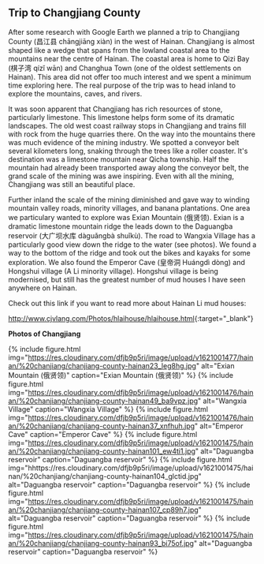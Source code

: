 ## Trip to Changjiang County

After some research with Google Earth we planned a trip to Changjiang County (昌江县 chāngjiāng xiàn) in the west of Hainan. Changjiang is almost shaped like a wedge that spans from the lowland coastal area to the mountains near the centre of Hainan. The coastal area is home to Qizi Bay (棋子湾 qízǐ wān) and Changhua Town (one of the oldest settlements on Hainan). This area did not offer too much interest and we spent a minimum time exploring here. The real purpose of the trip was to head inland to explore the mountains, caves, and rivers.

It was soon apparent that Changjiang has rich resources of stone, particularly limestone. This limestone helps form some of its dramatic landscapes. The old west coast railway stops in Changjiang and trains fill with rock from the huge quarries there. On the way into the mountains there was much evidence of the mining industry. We spotted a conveyor belt several kilometers long, snaking through the trees like a roller coaster. It's destination was a limestone mountain near Qicha township. Half the mountain had already been transported away along the conveyor belt, the grand scale of the mining was awe inspiring. Even with all the mining, Changjiang was still an beautiful place.

Further inland the scale of the mining diminished and gave way to winding mountain valley roads, minority villages, and banana plantations. One area we particulary wanted to explore was Exian Mountain (俄贤领). Exian is a dramatic limestone mountain ridge the leads down to the Daguangba reservoir (大广坝水库 dàguǎngbà shuǐkù). The road to Wangxia Village has a particularly good view down the ridge to the water (see photos). We found a way to the bottom of the ridge and took out the bikes and kayaks for some exploration. We also found the Emperor Cave (皇帝洞 Huángdì dòng) and Hongshui village (A Li minority  village). Hongshui village is being modernised, but still has the greatest number of mud houses I have seen anywhere on Hainan.

Check out this link if you want to read more about Hainan Li mud houses: 

<http://www.cjvlang.com/Photos/hlaihouse/hlaihouse.html>{:target="_blank"}

**Photos of Changjiang**

{% include figure.html img="https://res.cloudinary.com/dfjb9p5ri/image/upload/v1621001477/hainan/%20chanjiang/chanjiang-county-hainan23_leg8hg.jpg"
alt="Exian Mountain (俄贤领)" caption="Exian Mountain (俄贤领)" %}
{% include figure.html img="https://res.cloudinary.com/dfjb9p5ri/image/upload/v1621001476/hainan/%20chanjiang/chanjiang-county-hainan49_ba9vpz.jpg"
alt="Wangxia Village" caption="Wangxia Village" %}
{% include figure.html img="https://res.cloudinary.com/dfjb9p5ri/image/upload/v1621001476/hainan/%20chanjiang/chanjiang-county-hainan37_xnfhuh.jpg"
alt="Emperor Cave" caption="Emperor Cave" %}
{% include figure.html img="https://res.cloudinary.com/dfjb9p5ri/image/upload/v1621001475/hainan/%20chanjiang/chanjiang-county-hainan101_ew4ti1.jpg"
alt="Daguangba reservoir" caption="Daguangba reservoir" %}
{% include figure.html img="hhttps://res.cloudinary.com/dfjb9p5ri/image/upload/v1621001475/hainan/%20chanjiang/chanjiang-county-hainan104_glctid.jpg"
alt="Daguangba reservoir" caption="Daguangba reservoir" %}
{% include figure.html img="https://res.cloudinary.com/dfjb9p5ri/image/upload/v1621001475/hainan/%20chanjiang/chanjiang-county-hainan107_cp89h7.jpg"
alt="Daguangba reservoir" caption="Daguangba reservoir" %}
{% include figure.html img="https://res.cloudinary.com/dfjb9p5ri/image/upload/v1621001475/hainan/%20chanjiang/chanjiang-county-hainan93_bi75of.jpg"
alt="Daguangba reservoir" caption="Daguangba reservoir" %}